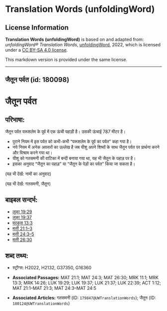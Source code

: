# Translation Words (unfoldingWord)

## License Information

**Translation Words (unfoldingWord)** is based on and adapted from: _unfoldingWord® Translation Words_, [unfoldingWord](https://unfoldingword.org/utw), 2022, which is licensed under a [CC BY-SA 4.0 license](https://creativecommons.org/licenses/by-sa/4.0/legalcode.en).

This markdown version is provided under the same license.



--------------------------------

## जैतून पर्वत (id: 180098)

जैतून पर्वत
===========

परिभाषा:
--------

जैतून पर्वत यरूशलेम के पूर्व में एक ऊंची पहाड़ी है। उसकी ऊंचाई 787 मीटर है।

* पुराने नियम में इस पर्वत को कभी\-कभी “यरूशलेम के पूर्व का पर्वत” कहा गया है।
* नये नियम में अनेक अवसरों का उल्लेख है जब यीशु अपने शिष्यों के साथ जैतून पर्वत पर प्रार्थना करने और विश्राम करने गया था।
* यीशु को गतसमनी की वाटिका में बन्दी बनाया गया था, यह भी जैतून के पहाड़ पर है।
* इसका अनुवाद “जैतून का पहाड़” या “जैतून के पेड़ों का पर्वत” किया जा सकता है।

(यह भी देखें: नामों का अनुवाद)

(यह भी देखें: गतसमनी, जैतून)

बाइबल सन्दर्भ:
--------------

* [लूका 19:29](https://ref.ly/Luke19:29)
* [लूका 19:37](https://ref.ly/Luke19:37)
* [मरकुस 13:3](https://ref.ly/Mark13:3)
* [मत्ती 21:1–3](https://ref.ly/Matt21:1-Matt21:3)
* [मत्ती 24:3–5](https://ref.ly/Matt24:3-Matt24:5)
* [मत्ती 26:30](https://ref.ly/Matt26:30)

शब्द तथ्य:
----------

* स्ट्रोंग्स: H2022, H2132, G37350, G16360

* **Associated Passages:** MAT 21:1; MAT 24:3; MAT 26:30; MRK 11:1; MRK 13:3; MRK 14:26; LUK 19:29; LUK 19:37; LUK 21:37; LUK 22:39; ACT 1:12; MAT 21:1–MAT 21:3; MAT 24:3–MAT 24:5
* **Associated Articles:** गतसमनी (ID: `179847@UWTranslationWords`); जैतून (ID: `180124@UWTranslationWords`)

